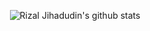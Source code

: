 <p align="center">
  <img src="https://github-readme-stats.vercel.app/api?username=rizaljihadudin&count_private=false" alt="Rizal Jihadudin's github stats">
</p>
